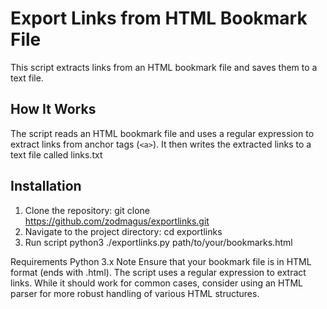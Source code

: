 # Export Links from HTML Bookmark File

This script extracts links from an HTML bookmark file and saves them to a text file.

## How It Works

The script reads an HTML bookmark file and uses a regular expression to extract links from anchor tags (`<a>`). It then writes the extracted links to a text file called links.txt

## Installation

1. Clone the repository:
   git clone https://github.com/zodmagus/exportlinks.git
2. Navigate to the project directory:
   cd exportlinks
3. Run script
   python3 ./exportlinks.py path/to/your/bookmarks.html

Requirements
Python 3.x
Note
Ensure that your bookmark file is in HTML format (ends with .html).
The script uses a regular expression to extract links. While it should work for common cases, consider using an HTML parser for more robust handling of various HTML structures.
